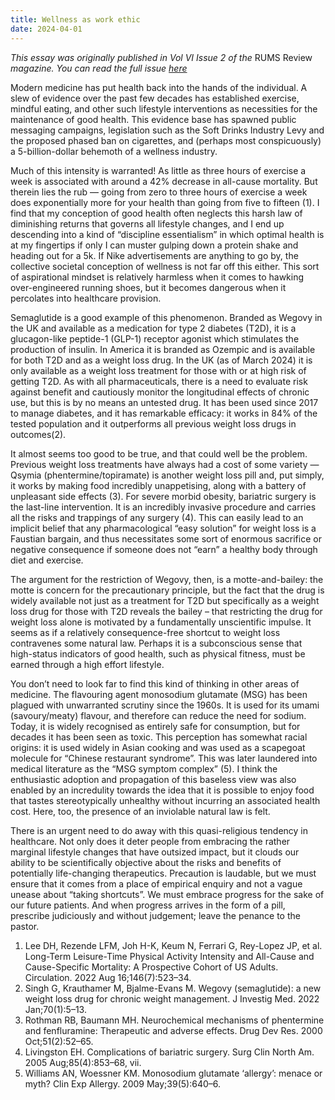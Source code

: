 ```yaml
---
title: Wellness as work ethic
date: 2024-04-01
---
```


*This essay was originally published in Vol VI Issue 2 of the* RUMS Review *magazine. You can read the full issue [here](https://online.fliphtml5.com/plvos/ywhu/#p=35)*

Modern medicine has put health back into the hands of the individual. A slew of evidence over the past few decades has established exercise, mindful eating, and other such lifestyle interventions as necessities for the maintenance of good health. This evidence base has spawned public messaging campaigns, legislation such as the Soft Drinks Industry Levy and the proposed phased ban on cigarettes, and (perhaps most conspicuously) a 5-billion-dollar behemoth of a wellness industry. 

Much of this intensity is warranted! As little as three hours of exercise a week is associated with around a 42% decrease in all-cause mortality. But therein lies the rub — going from zero to three hours of exercise a week does exponentially more for your health than going from five to fifteen (1). I find that my conception of good health often neglects this harsh law of diminishing returns that governs all lifestyle changes, and I end up descending into a kind of “discipline essentialism” in which optimal health is at my fingertips if only I can muster gulping down a protein shake and heading out for a 5k. If Nike advertisements are anything to go by, the collective societal conception of wellness is not far off this either. This sort of aspirational mindset is relatively harmless when it comes to hawking over-engineered running shoes, but it becomes dangerous when it percolates into healthcare provision.

Semaglutide is a good example of this phenomenon. Branded as Wegovy in the UK and available as a medication for type 2 diabetes (T2D), it is a glucagon-like peptide-1 (GLP-1) receptor agonist which stimulates the production of insulin. In America it is branded as Ozempic and is available for both T2D and as a weight loss drug. In the UK (as of March 2024) it is only available as a weight loss treatment for those with or at high risk of getting T2D. As with all pharmaceuticals, there is a need to evaluate risk against benefit and cautiously monitor the longitudinal effects of chronic use, but this is by no means an untested drug. It has been used since 2017 to manage diabetes, and it has remarkable efficacy: it works in 84% of the tested population and it outperforms all previous weight loss drugs in outcomes(2). 

It almost seems too good to be true, and that could well be the problem. Previous weight loss treatments have always had a cost of some variety — Qsymia (phentermine/topiramate) is another weight loss pill and, put simply, it works by making food incredibly unappetising, along with a battery of unpleasant side effects (3). For severe morbid obesity, bariatric surgery is the last-line intervention. It is an incredibly invasive procedure and carries all the risks and trappings of any surgery (4). This can easily lead to an implicit belief that any pharmacological “easy solution” for weight loss is a Faustian bargain, and thus necessitates some sort of enormous sacrifice or negative consequence if someone does not “earn” a healthy body through diet and exercise.

The argument for the restriction of Wegovy, then, is a motte-and-bailey: the motte is concern for the precautionary principle, but the fact that the drug is widely available not just as a treatment for T2D but specifically as a weight loss drug for those with T2D reveals the bailey – that restricting the drug for weight loss alone is motivated by a fundamentally unscientific impulse. It seems as if a relatively consequence-free shortcut to weight loss contravenes some natural law. Perhaps it is a subconscious sense that high-status indicators of good health, such as physical fitness, must be earned through a high effort lifestyle.

You don’t need to look far to find this kind of thinking in other areas of medicine. The flavouring agent monosodium glutamate (MSG) has been plagued with unwarranted scrutiny since the 1960s. It is used for its umami (savoury/meaty) flavour, and therefore can reduce the need for sodium. Today, it is widely recognised as entirely safe for consumption, but for decades it has been seen as toxic. This perception has somewhat racial origins: it is used widely in Asian cooking and was used as a scapegoat molecule for “Chinese restaurant syndrome”. This was later laundered into medical literature as the “MSG symptom complex” (5). I think the enthusiastic adoption and propagation of this baseless view was also enabled by an incredulity towards the idea that it is possible to enjoy food that tastes stereotypically unhealthy without incurring an associated health cost. Here, too, the presence of an inviolable natural law is felt. 

There is an urgent need to do away with this quasi-religious tendency in healthcare. Not only does it deter people from embracing the rather marginal lifestyle changes that have outsized impact, but it clouds our ability to be scientifically objective about the risks and benefits of potentially life-changing therapeutics. Precaution is laudable, but we must ensure that it comes from a place of empirical enquiry and not a vague unease about “taking shortcuts”. We must embrace progress for the sake of our future patients. And when progress arrives in the form of a pill, prescribe judiciously and without judgement; leave the penance to the pastor.


1. Lee DH, Rezende LFM, Joh H-K, Keum N, Ferrari G, Rey-Lopez JP, et al. Long-Term Leisure-Time Physical Activity Intensity and All-Cause and Cause-Specific Mortality: A Prospective Cohort of US Adults. Circulation. 2022 Aug 16;146(7):523–34.
2. Singh G, Krauthamer M, Bjalme-Evans M. Wegovy (semaglutide): a new weight loss drug for chronic weight management. J Investig Med. 2022 Jan;70(1):5–13.
3. Rothman RB, Baumann MH. Neurochemical mechanisms of phentermine and fenfluramine: Therapeutic and adverse effects. Drug Dev Res. 2000 Oct;51(2):52–65.
4. Livingston EH. Complications of bariatric surgery. Surg Clin North Am. 2005 Aug;85(4):853–68, vii.
5. Williams AN, Woessner KM. Monosodium glutamate ‘allergy’: menace or myth? Clin Exp Allergy. 2009 May;39(5):640–6.